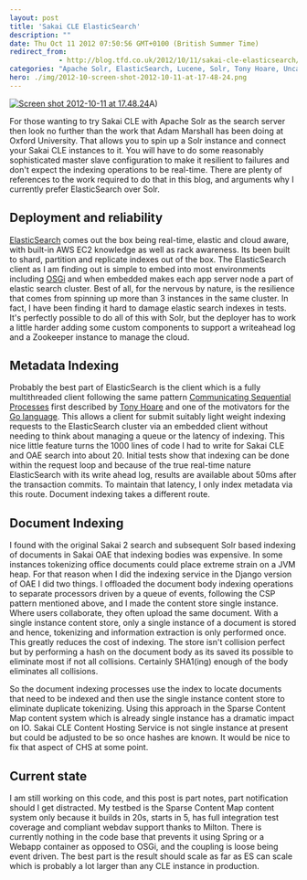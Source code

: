```yaml
---
layout: post
title: 'Sakai CLE ElasticSearch'
description: ""
date: Thu Oct 11 2012 07:50:56 GMT+0100 (British Summer Time)
redirect_from: 
            - http://blog.tfd.co.uk/2012/10/11/sakai-cle-elasticsearch/
categories: "Apache Solr, ElasticSearch, Lucene, Solr, Tony Hoare, Uncategorized"
hero: ./img/2012-10-screen-shot-2012-10-11-at-17-48-24.png
---
```

[![](https://ik.imagekit.io/htj4bin8p/2012-10-screen-shot-2012-10-11-at-17-48-24.png "Screen shot 2012-10-11 at 17.48.24")](https://ik.imagekit.io/htj4bin8p/2012/10/screen-shot-2012-10-11-at-17-48-24.png)A)

For those wanting to try Sakai CLE with Apache Solr as the search server then look no further than the work that Adam Marshall has been doing at Oxford University. That allows you to spin up a Solr instance and connect your Sakai CLE instances to it. You will have to do some reasonably sophisticated master slave configuration to make it resilient to failures and don't expect the indexing operations to be real-time. There are plenty of references to the work required to do that in this blog, and arguments why I currently prefer ElasticSearch over Solr.

## Deployment and reliability

[ElasticSearch](http://www.elasticsearch.org "ElasticSearch") comes out the box being real-time, elastic and cloud aware, with built-in AWS EC2 knowledge as well as rack awareness. Its been built to shard, partition and replicate indexes out of the box. The ElasticSearch client as I am finding out is simple to embed into most environments including [OSGi](http://www.osgi.org "OSGi") and when embedded makes each app server node a part of elastic search cluster. Best of all, for the nervous by nature, is the resilience that comes from spinning up more than 3 instances in the same cluster. In fact, I have been finding it hard to damage elastic search indexes in tests. It's perfectly possible to do all of this with Solr, but the deployer has to work a little harder adding some custom components to support a writeahead log and a Zookeeper instance to manage the cloud.

## Metadata Indexing

Probably the best part of ElasticSearch is the client which is a fully multithreaded client following the same pattern [Communicating Sequential Processes](http://www.usingcsp.com/) first described by [Tony Hoare](http://research.microsoft.com/~thoare/) and one of the motivators for the [Go language](http://golang.org "Go (programming language)"). This allows a client for submit suitably light weight indexing requests to the ElasticSearch cluster via an embedded client without needing to think about managing a queue or the latency of indexing. This nice little feature turns the 1000 lines of code I had to write for Sakai CLE and OAE search into about 20. Initial tests show that indexing can be done within the request loop and because of the true real-time nature ElasticSearch with its write ahead log, results are available about 50ms after the transaction commits. To maintain that latency, I only index metadata via this route. Document indexing takes a different route.

## Document Indexing

I found with the original Sakai 2 search and subsequent Solr based indexing of documents in Sakai OAE that indexing bodies was expensive. In some instances tokenizing office documents could place extreme strain on a JVM heap. For that reason when I did the indexing service in the Django version of OAE I did two things. I offloaded the document body indexing operations to separate processors driven by a queue of events, following the CSP pattern mentioned above, and I made the content store single instance. Where users collaborate, they often upload the same document. With a single instance content store, only a single instance of a document is stored and hence, tokenizing and information extraction is only performed once. This greatly reduces the cost of indexing. The store isn't collision perfect but by performing a hash on the document body as its saved its possible to eliminate most if not all collisions. Certainly SHA1(ing) enough of the body eliminates all collisions.

So the document indexing processes use the index to locate documents that need to be indexed and then use the single instance content store to eliminate duplicate tokenizing. Using this approach in the Sparse Content Map content system which is already single instance has a dramatic impact on IO. Sakai CLE Content Hosting Service is not single instance at present but could be adjusted to be so once hashes are known. It would be nice to fix that aspect of CHS at some point.

## Current state

I am still working on this code, and this post is part notes, part notification should I get distracted. My testbed is the Sparse Content Map content system only because it builds in 20s, starts in 5, has full integration test coverage and compliant webdav support thanks to Milton. There is currently nothing in the code base that prevents it using Spring or a Webapp container as opposed to OSGi, and the coupling is loose being event driven. The best part is the result should scale as far as ES can scale which is probably a lot larger than any CLE instance in production.
